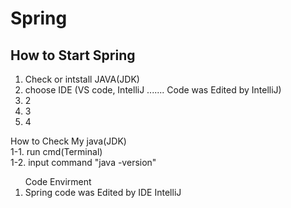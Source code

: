 # Spring




<h2> How to Start Spring </h2>

1. Check or intstall JAVA(JDK) <br>
2. choose IDE (VS code, IntelliJ ....... Code was Edited by IntelliJ)
3. 2
4. 3
5. 4


How to Check My java(JDK) <br>
1-1. run cmd(Terminal)  <br>
1-2. input command "java -version" <br>


<ol>
  Code Envirment 
  <li>Spring code was Edited by IDE IntelliJ</li>
</ol>
